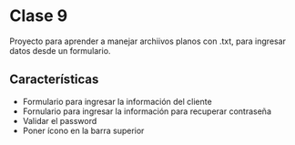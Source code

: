# Clase 9

Proyecto para aprender a manejar archiivos planos con .txt, para ingresar datos desde un formulario.

## Características

* Formulario para ingresar la información del cliente
* Fornulario para ingresar la información para recuperar contraseña
* Validar el password
* Poner ícono en la barra superior